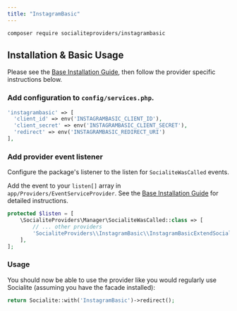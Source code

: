 ```yaml
---
title: "InstagramBasic"
---
```


```bash
composer require socialiteproviders/instagrambasic
```

## Installation & Basic Usage

Please see the [Base Installation Guide](https://socialiteproviders.com/usage/), then follow the provider specific instructions below.

### Add configuration to `config/services.php`.

```php
'instagrambasic' => [    
  'client_id' => env('INSTAGRAMBASIC_CLIENT_ID'),  
  'client_secret' => env('INSTAGRAMBASIC_CLIENT_SECRET'),  
  'redirect' => env('INSTAGRAMBASIC_REDIRECT_URI') 
],
```

### Add provider event listener

Configure the package's listener to the listen for `SocialiteWasCalled` events. 

Add the event to your `listen[]` array  in `app/Providers/EventServiceProvider`. See the [Base Installation Guide](https://socialiteproviders.com/usage/) for detailed instructions.

```php
protected $listen = [
    \SocialiteProviders\Manager\SocialiteWasCalled::class => [
        // ... other providers
        'SocialiteProviders\\InstagramBasic\\InstagramBasicExtendSocialite@handle',
    ],
];
```

### Usage

You should now be able to use the provider like you would regularly use Socialite (assuming you have the facade installed):

```php
return Socialite::with('InstagramBasic')->redirect();
```
